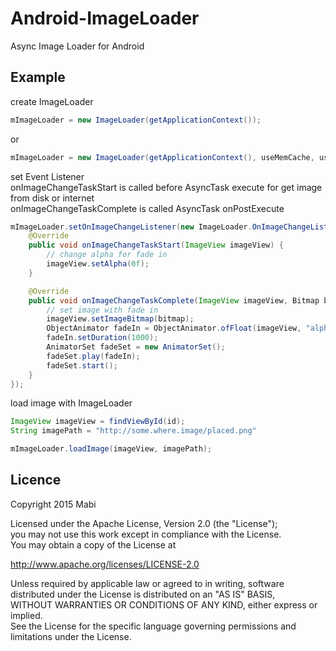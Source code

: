 # Android-ImageLoader
Async Image Loader for Android

## Example

create ImageLoader
```java
mImageLoader = new ImageLoader(getApplicationContext());
```

or
```java
mImageLoader = new ImageLoader(getApplicationContext(), useMemCache, useDiskCache);
```

set Event Listener<br/>
onImageChangeTaskStart is called before AsyncTask execute for get image from disk or internet<br/>
onImageChangeTaskComplete is called AsyncTask onPostExecute<br/>
```java
mImageLoader.setOnImageChangeListener(new ImageLoader.OnImageChangeListener() {
	@Override
	public void onImageChangeTaskStart(ImageView imageView) {
		// change alpha for fade in
		imageView.setAlpha(0f);
	}

	@Override
	public void onImageChangeTaskComplete(ImageView imageView, Bitmap bitmap) {
		// set image with fade in
		imageView.setImageBitmap(bitmap);
		ObjectAnimator fadeIn = ObjectAnimator.ofFloat(imageView, "alpha", 0.0f, 1f);
		fadeIn.setDuration(1000);
		AnimatorSet fadeSet = new AnimatorSet();
		fadeSet.play(fadeIn);
		fadeSet.start();
	}
});
```

load image with ImageLoader
```java
ImageView imageView = findViewById(id);
String imagePath = "http://some.where.image/placed.png"

mImageLoader.loadImage(imageView, imagePath);
```

## Licence
Copyright 2015 Mabi

Licensed under the Apache License, Version 2.0 (the "License");<br/>
you may not use this work except in compliance with the License.<br/>
You may obtain a copy of the License at

http://www.apache.org/licenses/LICENSE-2.0

Unless required by applicable law or agreed to in writing, software<br/>
distributed under the License is distributed on an "AS IS" BASIS,<br/>
WITHOUT WARRANTIES OR CONDITIONS OF ANY KIND, either express or implied.<br/>
See the License for the specific language governing permissions and<br/>
limitations under the License.
